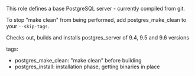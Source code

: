 This role defines a base PostgreSQL server - currently compiled from git.

To stop "make clean" from being performed, add postgres_make_clean to your
`--skip-tags`.

Checks out, builds and installs postgres_server of 9.4, 9.5 and 9.6 versions

tags:

* postgres_make_clean: "make clean" before building
* postgres_install: installation phase, getting binaries in place
